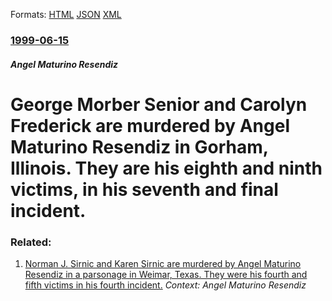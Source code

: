 
Formats: [HTML](/news/1999/06/15/george-morber-senior-and-carolyn-frederick-are-murdered-by-angel-maturino-resendiz-in-gorham-illinois-they-are-his-eighth-and-ninth-victi.html)  [JSON](/news/1999/06/15/george-morber-senior-and-carolyn-frederick-are-murdered-by-angel-maturino-resendiz-in-gorham-illinois-they-are-his-eighth-and-ninth-victi.json)  [XML](/news/1999/06/15/george-morber-senior-and-carolyn-frederick-are-murdered-by-angel-maturino-resendiz-in-gorham-illinois-they-are-his-eighth-and-ninth-victi.xml)  

### [1999-06-15](/news/1999/06/15/index.md)

##### Angel Maturino Resendiz
#  George Morber Senior and Carolyn Frederick are murdered by Angel Maturino Resendiz in Gorham, Illinois. They are his eighth and ninth victims, in his seventh and final incident.




### Related:

1. [ Norman J. Sirnic and Karen Sirnic are murdered by Angel Maturino Resendiz in a parsonage in Weimar, Texas. They were his fourth and fifth victims in his fourth incident.](/news/1999/05/2/norman-j-sirnic-and-karen-sirnic-are-murdered-by-angel-maturino-resendiz-in-a-parsonage-in-weimar-texas-they-were-his-fourth-and-fifth-v.md) _Context: Angel Maturino Resendiz_
